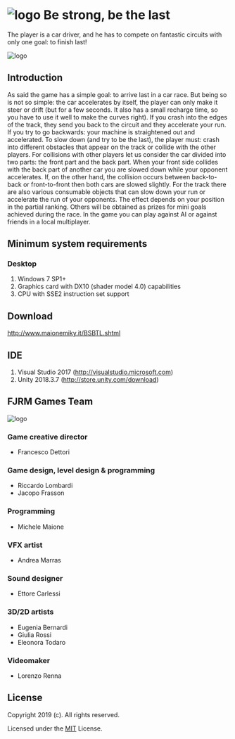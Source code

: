 # <img src="http://www.maionemiky.it/public/BSBTL/icon64.png" alt="logo" /> Be strong, be the last
The player is a car driver, and he has to compete on fantastic circuits with only one goal: to finish last!

<img src="http://www.maionemiky.it/public/BSBTL/Screen340.png" alt="logo" />

## Introduction
As said the game has a simple goal: to arrive last in a car race.
But being so is not so simple: the car accelerates by itself, the player can only make it steer or drift (but for a few seconds. It also has a small recharge time, so you have to use it well to make the curves right).
If you crash into the edges of the track, they send you back to the circuit and they accelerate your run. If you try to go backwards: your machine is straightened out and accelerated.
To slow down (and try to be the last), the player must: crash into different obstacles that appear on the track or collide with the other players.
For collisions with other players let us consider the car divided into two parts: the front part and the back part. When your front side collides with the back part of another car you are slowed down while your opponent accelerates.
If, on the other hand, the collision occurs between back-to-back or front-to-front then both cars are slowed slightly.
For the track there are also various consumable objects that can slow down your run or accelerate the run of your opponents. The effect depends on your position in the partial ranking.
Others will be obtained as prizes for mini goals achieved during the race.
In the game you can play against AI or against friends in a local multiplayer.


## Minimum system requirements

### Desktop
1. Windows 7 SP1+
2. Graphics card with DX10 (shader model 4.0) capabilities
3. CPU with SSE2 instruction set support

## Download
http://www.maionemiky.it/BSBTL.shtml

## IDE
1. Visual Studio 2017 (http://visualstudio.microsoft.com)
2. Unity 2018.3.7 (http://store.unity.com/download)
 

## FJRM Games Team

<img src="http://www.maionemiky.it/public/BSBTL/FJRM320.png" alt="logo" />

### Game creative director
* Francesco Dettori

### Game design, level design & programming
* Riccardo Lombardi
* Jacopo Frasson

### Programming
* Michele Maione

### VFX artist
* Andrea Marras

### Sound designer
* Ettore Carlessi

### 3D/2D artists
* Eugenia Bernardi
* Giulia Rossi
* Eleonora Todaro

### Videomaker
* Lorenzo Renna


## License
Copyright 2019 (c). All rights reserved.

Licensed under the [MIT](LICENSE) License.
